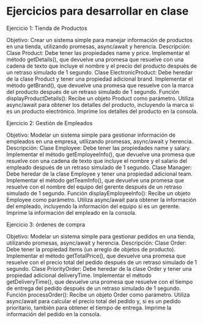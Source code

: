 # Ejercicios para desarrollar en clase


Ejercicio 1: Tienda de Productos

Objetivo: Crear un sistema simple para manejar información de productos en una tienda, utilizando promesas, async/await y herencia.
Descripción:
Clase Product:
Debe tener las propiedades name y price.
Implementar el método getDetails(), que devuelve una promesa que resuelve con una cadena de texto que incluye el nombre y el precio del producto después de un retraso simulado de 1 segundo.
Clase ElectronicProduct:
Debe heredar de la clase Product y tener una propiedad adicional brand.
Implementar el método getBrand(), que devuelve una promesa que resuelve con la marca del producto después de un retraso simulado de 1 segundo.
Función displayProductDetails():
Recibe un objeto Product como parámetro.
Utiliza async/await para obtener los detalles del producto, incluyendo la marca si es un producto electrónico.
Imprime los detalles del producto en la consola.


Ejercicio 2: Gestión de Empleados

Objetivo: Modelar un sistema simple para gestionar información de empleados en una empresa, utilizando promesas, async/await y herencia.
Descripción:
Clase Employee:
Debe tener las propiedades name y salary.
Implementar el método getEmployeeInfo(), que devuelve una promesa que resuelve con una cadena de texto que incluye el nombre y el salario del empleado después de un retraso simulado de 1 segundo.
Clase Manager:
Debe heredar de la clase Employee y tener una propiedad adicional team.
Implementar el método getTeamInfo(), que devuelve una promesa que resuelve con el nombre del equipo del gerente después de un retraso simulado de 1 segundo.
Función displayEmployeeInfo():
Recibe un objeto Employee como parámetro.
Utiliza async/await para obtener la información del empleado, incluyendo la información del equipo si es un gerente.
Imprime la información del empleado en la consola.

Ejercicio 3: órdenes de compra

Objetivo: Modelar un sistema simple para gestionar pedidos en una tienda, utilizando promesas, async/await y herencia.
Descripción:
Clase Order:
Debe tener la propiedad items (un arreglo de objetos de producto).
Implementar el método getTotalPrice(), que devuelve una promesa que resuelve con el precio total del pedido después de un retraso simulado de 1 segundo.
Clase PriorityOrder:
Debe heredar de la clase Order y tener una propiedad adicional deliveryTime.
Implementar el método getDeliveryTime(), que devuelve una promesa que resuelve con el tiempo de entrega del pedido después de un retraso simulado de 1 segundo.
Función processOrder():
Recibe un objeto Order como parámetro.
Utiliza async/await para calcular el precio total del pedido y, si es un pedido prioritario, también para obtener el tiempo de entrega.
Imprime la información del pedido en la consola.